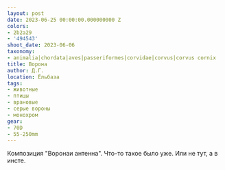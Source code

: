 ```yaml
---
layout: post
date: 2023-06-25 00:00:00.000000000 Z
colors:
- 2b2a29
- '494543'
shoot_date: 2023-06-06
taxonomy:
- animalia|chordata|aves|passeriformes|corvidae|corvus|corvus cornix
title: Ворона
author: Д.Г.
location: Ёльбаза
tags:
- животные
- птицы
- врановые
- серые вороны
- монохром
gear:
- 70D
- 55-250mm
---
```

Композиция "Воронаи антенна". Что-то такое было уже. Или не тут, а в инсте.
